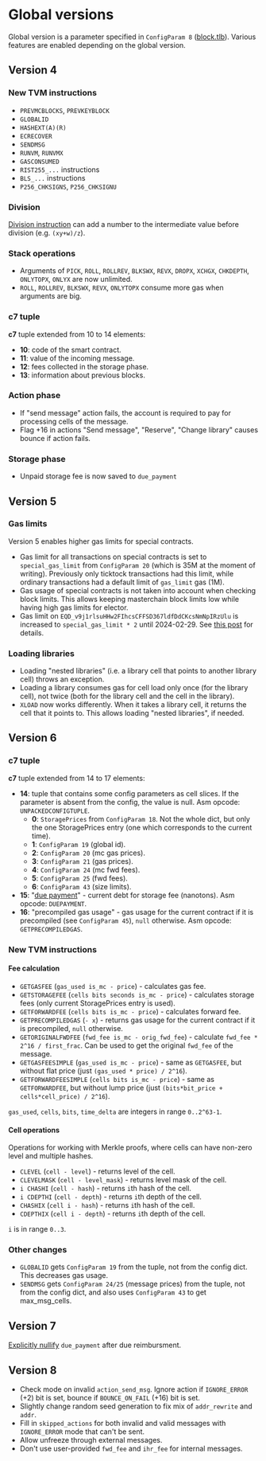 # Global versions
Global version is a parameter specified in `ConfigParam 8` ([block.tlb](https://github.com/ton-blockchain/ton/blob/master/crypto/block/block.tlb#L595)).
Various features are enabled depending on the global version.

## Version 4

### New TVM instructions
* `PREVMCBLOCKS`, `PREVKEYBLOCK`
* `GLOBALID`
* `HASHEXT(A)(R)`
* `ECRECOVER`
* `SENDMSG`
* `RUNVM`, `RUNVMX`
* `GASCONSUMED`
* `RIST255_...` instructions
* `BLS_...` instructions
* `P256_CHKSIGNS`, `P256_CHKSIGNU`

### Division
[Division instruction](https://ton.org/docs/learn/tvm-instructions/instructions#52-division) can add a number to the
intermediate value before division (e.g. `(xy+w)/z`).

### Stack operations
* Arguments of `PICK`, `ROLL`, `ROLLREV`, `BLKSWX`, `REVX`, `DROPX`, `XCHGX`, `CHKDEPTH`, `ONLYTOPX`, `ONLYX` are now unlimited.
* `ROLL`, `ROLLREV`, `BLKSWX`, `REVX`, `ONLYTOPX` consume more gas when arguments are big.

### c7 tuple
**c7** tuple extended from 10 to 14 elements:
* **10**: code of the smart contract.
* **11**: value of the incoming message.
* **12**: fees collected in the storage phase.
* **13**: information about previous blocks.

### Action phase
* If "send message" action fails, the account is required to pay for processing cells of the message.
* Flag +16 in actions "Send message", "Reserve", "Change library" causes bounce if action fails.

### Storage phase
* Unpaid storage fee is now saved to `due_payment`

## Version 5

### Gas limits
Version 5 enables higher gas limits for special contracts.

* Gas limit for all transactions on special contracts is set to `special_gas_limit` from `ConfigParam 20` (which is 35M at the moment of writing). 
Previously only ticktock transactions had this limit, while ordinary transactions had a default limit of `gas_limit` gas (1M).
* Gas usage of special contracts is not taken into account when checking block limits. This allows keeping masterchain block limits low
while having high gas limits for elector.
* Gas limit on `EQD_v9j1rlsuHHw2FIhcsCFFSD367ldfDdCKcsNmNpIRzUlu` is increased to `special_gas_limit * 2` until 2024-02-29.
See [this post](https://t.me/tonstatus/88) for details.

### Loading libraries
* Loading "nested libraries" (i.e. a library cell that points to another library cell) throws an exception.
* Loading a library consumes gas for cell load only once (for the library cell), not twice (both for the library cell and the cell in the library).
* `XLOAD` now works differently. When it takes a library cell, it returns the cell that it points to. This allows loading "nested libraries", if needed.

## Version 6

### c7 tuple
**c7** tuple extended from 14 to 17 elements:
* **14**: tuple that contains some config parameters as cell slices. If the parameter is absent from the config, the value is null. Asm opcode: `UNPACKEDCONFIGTUPLE`.
  * **0**: `StoragePrices` from `ConfigParam 18`. Not the whole dict, but only the one StoragePrices entry (one which corresponds to the current time).
  * **1**: `ConfigParam 19` (global id).
  * **2**: `ConfigParam 20` (mc gas prices).
  * **3**: `ConfigParam 21` (gas prices).
  * **4**: `ConfigParam 24` (mc fwd fees).
  * **5**: `ConfigParam 25` (fwd fees).
  * **6**: `ConfigParam 43` (size limits).
* **15**: "[due payment](https://github.com/ton-blockchain/ton/blob/8a9ff339927b22b72819c5125428b70c406da631/crypto/block/block.tlb#L237)" - current debt for storage fee (nanotons). Asm opcode: `DUEPAYMENT`.
* **16**: "precompiled gas usage" - gas usage for the current contract if it is precompiled (see `ConfigParam 45`), `null` otherwise. Asm opcode: `GETPRECOMPILEDGAS`.

### New TVM instructions

#### Fee calculation
* `GETGASFEE` (`gas_used is_mc - price`) - calculates gas fee.
* `GETSTORAGEFEE` (`cells bits seconds is_mc - price`) - calculates storage fees (only current StoragePrices entry is used).
* `GETFORWARDFEE` (`cells bits is_mc - price`) - calculates forward fee.
* `GETPRECOMPILEDGAS` (`- x`) - returns gas usage for the current contract if it is precompiled, `null` otherwise.
* `GETORIGINALFWDFEE` (`fwd_fee is_mc - orig_fwd_fee`) - calculate `fwd_fee * 2^16 / first_frac`. Can be used to get the original `fwd_fee` of the message.
* `GETGASFEESIMPLE` (`gas_used is_mc - price`) - same as `GETGASFEE`, but without flat price (just `(gas_used * price) / 2^16`).
* `GETFORWARDFEESIMPLE` (`cells bits is_mc - price`) - same as `GETFORWARDFEE`, but without lump price (just `(bits*bit_price + cells*cell_price) / 2^16`).

`gas_used`, `cells`, `bits`, `time_delta` are integers in range `0..2^63-1`.

#### Cell operations
Operations for working with Merkle proofs, where cells can have non-zero level and multiple hashes.
* `CLEVEL` (`cell - level`) - returns level of the cell.
* `CLEVELMASK` (`cell - level_mask`) - returns level mask of the cell.
* `i CHASHI` (`cell - hash`) - returns `i`th hash of the cell.
* `i CDEPTHI` (`cell - depth`) - returns `i`th depth of the cell.
* `CHASHIX` (`cell i - hash`) - returns `i`th hash of the cell.
* `CDEPTHIX` (`cell i - depth`) - returns `i`th depth of the cell.

`i` is in range `0..3`.

### Other changes
* `GLOBALID` gets `ConfigParam 19` from the tuple, not from the config dict. This decreases gas usage.
* `SENDMSG` gets `ConfigParam 24/25` (message prices) from the tuple, not from the config dict, and also uses `ConfigParam 43` to get max_msg_cells.


## Version 7

[Explicitly nullify](https://github.com/ton-blockchain/ton/pull/957/files) `due_payment` after due reimbursment.

## Version 8

- Check mode on invalid `action_send_msg`. Ignore action if `IGNORE_ERROR` (+2) bit is set, bounce if `BOUNCE_ON_FAIL` (+16) bit is set.
- Slightly change random seed generation to fix mix of `addr_rewrite` and `addr`.
- Fill in `skipped_actions` for both invalid and valid messages with `IGNORE_ERROR` mode that can't be sent.
- Allow unfreeze through external messages.
- Don't use user-provided `fwd_fee` and `ihr_fee` for internal messages.